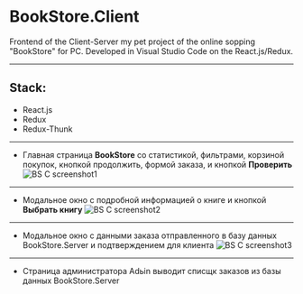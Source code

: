 # BookStore.Client
Frontend of the Client-Server my pet project of the online sopping "BookStore" for PC. Developed in Visual Studio Code on the React.js/Redux.
_________
## Stack:
* React.js
* Redux
* Redux-Thunk
_____________________

* Главная страница __BookStore__ со статистикой, фильтрами, корзиной покупок, кнопкой продолжить, формой заказа, и кнопкой __Проверить__
![BS C screenshot1](https://github.com/AlexandrGoldin/BookStore.Client/assets/50864552/388cf19b-5acd-4a0e-80a7-bf0e3800da78)

____
* Модальное окно с подробной информацией о книге и кнопкой __Выбрать книгу__
![BS C screenshot2](https://github.com/AlexandrGoldin/BookStore.Client/assets/50864552/69e5e5f2-d4ca-4b78-bf03-6ba9722c81ef)
_____

* Модальное окно с данными заказа отправленного в базу данных BookStore.Server и подтверждением для клиента
![BS C screenshot3](https://github.com/AlexandrGoldin/BookStore.Client/assets/50864552/52da4a73-13e0-47ed-8360-f57d3e5b0ac4)

_____
* Страница администратора Adьin выводит списщк заказов из базы данных BookStore.Server


